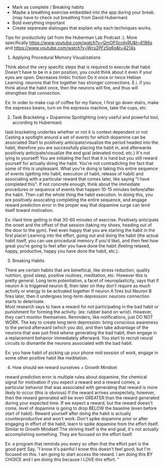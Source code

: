 * Mark as complete / Breaking habits
* Maybe a breathing exercise embedded into the app during your break. (may have to check out breathing from David Huberman)
* Bold everything important
* Create sepereate dialouges that explain why each techniques works.



Tips for productivity (all from the Huberman Lab Podcast :). More specifically https://www.youtube.com/watch?v=QmOF0crdyRU&t=6186s and https://www.youtube.com/watch?v=Wcs2PFz5q6g&t=4214s

1. Applying Procedural Memory Visualizations

Think about the very specific steps that is required to execute that habit 
Doesn't have to be in a zen position, you could think about it even if your eyes are open.
Decreases limbic friction
Do it once or twice
Hebian Learning: neurons that fire together has stronger connections. 
E.i, if you think about the habit once, then the neurons will fire, and thus will strengthen that connection.

Ex: In order to make cup of coffee for my fiance, I first go down stairs, make the expresso beans, turn on the expresso machine, take the cups, etc. 

2. Task Bracketing + Dopamine Spotlighting (very useful and powerful tool, according to Huberman) 

task bracketing underlies whether or not it is context dependent or not
Casting a spotlight around a set of events for which dopamine can be associated
Start to positively anticipate/visualize the period headed into the habit, therefore you are successfully placing the habit in, and afterwards positively anticipate/visualize the end goal (elevated mood, etc.)
It's not lying to yourself! You are initiating the fact that it is hard but you still reward yourself for actually doing the habit. 
You're not contradicting the fact that some of this is unpleasant. What you're doing is taking this entire sequence of events (getting into habit, execution of habit, release of habit) and associating with a particular reward that comes later, like saying "I have completed this".
If not concrete enough, think about the immediate procedures or sequence of events that happen 10-15 minutes before/after the habit. Then call the whole thing the habit execution.
In doing this, you are positively assocating completing the entire sequence, and engage reward prediction error in the proper way that dopamine surge can lend itself toward motivation.

Ex: Hard time getting in that 30-60 minutes of exercise. Positively anticipate the onset and the offset of that session (taking my shoes, heading out of the door to the gym). Feel even happy that you are starting the habit in the first place! Learning into the effort, going out and doing the habit (the actual habit itself, you can use procedural memory if you'd like), and then feel how great you're going to feel after you have done the habit (feeling relaxed, happy, productive, happy you have done the habit, etc.).

3. Breaking Habits 

There are certain habits that are benefiical, like stress reduction, quality nutrtion, good sleep, positive routines, meditation, etc. However this is pretty general.
Long term potentiation, a facet of neuroplasticity, says that if neuron A is triggered neuron B, then later on they don't require as much activity or energy to be activated together
If neuron A fires but Neuron B fires later, then it undergoes long-term depression: neurons connection starts to deterioate.  
Most research says to have a reward for not participating in the bad habit or punishment for forming the activity. (ex: rubber band on wrist). However, they can't monitor themselves.
Reminders, like notifications, just DO NOT WORK.
The key to create long term depression: bring conscious awareness to the period afterward (which you do), and then take advantage of the neurons that was just fired whene generating the bad habit, then engage in a replacement behavior immediately afterward. 
You start to recruit neural circuits to dismantle the neurons associated with the bad habit.

Ex: you have habit of picking up your phone mid session of work, engage in some other positive habit like meditation. 

4. How should we reward ourselves + Growth Mindset

reward prediction error is multiple rules about dopamine, the chemical signal for motivation 
if you expect a reward and a reward comes, a particular behavior that was associated with generating that reward is more likely to occur (this is obvious) 
If the reward arrives unexpectely, however, then the reward generated will be even GREATER than the reward generated during your expected time. 
If we expect a reward, but the reward doesn't come, level of dopamine is going to drop BELOW the baseline (even before start of habit).
Reward yourself after doing the habit is actually counterproductive and won't work.
Don't spike dopamine prior or after engaging in effort of the habit, learn to spike dopamine from the effort itself.
Similar to Growth Mindset! The striving itself is the end goal, it's not actually accomplishing something. They are focused on the effort itself. 

Ex: a program that reminds you every so often that the effort part is the good part! Say, "I know it's painful I know this doesn't feel good, but I'm focused on this. I am going to start access the reward. I am doing this BY CHOICE and I am doing this because I LOVE this effort. " 